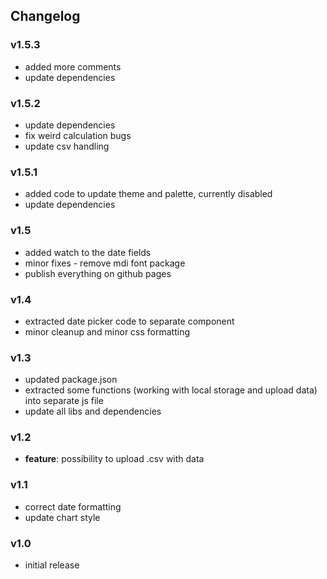 ## Changelog

### v1.5.3
  - added more comments
  - update dependencies

### v1.5.2
  - update dependencies
  - fix weird calculation bugs
  - update csv handling

### v1.5.1
  - added code to update theme and palette, currently disabled
  - update dependencies

### v1.5
  - added watch to the date fields
  - minor fixes - remove mdi font package
  - publish everything on github pages

### v1.4
  - extracted date picker code to separate component
  - minor cleanup and minor css formatting

### v1.3
  - updated package.json
  - extracted some functions (working with local storage and upload data) into separate js file
  - update all libs and dependencies

### v1.2
  - **feature**: possibility to upload .csv with data

### v1.1
  - correct date formatting
  - update chart style

### v1.0
  - initial release